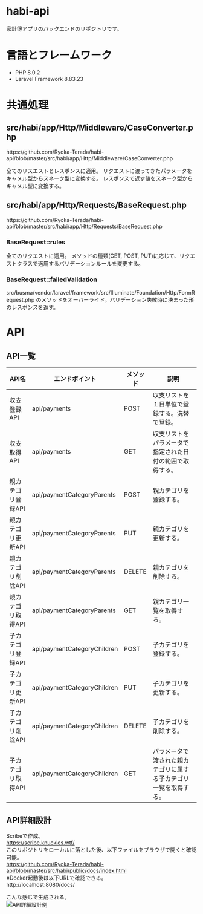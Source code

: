 # habi-api
家計簿アプリのバックエンドのリポジトリです。

# 言語とフレームワーク
- PHP 8.0.2
- Laravel Framework 8.83.23

# 共通処理

<h2>src/habi/app/Http/Middleware/CaseConverter.php</h2>
https://github.com/Ryoka-Terada/habi-api/blob/master/src/habi/app/Http/Middleware/CaseConverter.php<br />
<p>
全てのリスエストとレスポンスに適用。	
リクエストに渡ってきたパラメータをキャメル型からスネーク型に変換する。	
レスポンスで返す値をスネーク型からキャメル型に変換する。	
</p>
		
<h2>src/habi/app/Http/Requests/BaseRequest.php</h2>
https://github.com/Ryoka-Terada/habi-api/blob/master/src/habi/app/Http/Requests/BaseRequest.php<br />
<div>
	<h3>BaseRequest::rules</h3>
	<p>
    全てのリクエストに適用。
		メソッドの種類(GET, POST, PUT)に応じて、リクエストクラスで適用するバリデーションルールを変更する。
  </p>
	<h3>BaseRequest::failedValidation</h3>
  <p>
		src/busma/vendor/laravel/framework/src/Illuminate/Foundation/Http/FormRequest.php
		のメソッドをオーバーライド。バリデーション失敗時に決まった形のレスポンスを返す。
  </p>
</div>

# API
## API一覧

|  API名  |  エンドポイント  | メソッド | 説明 |
| ---- | ---- | ---- | ---- |
|  収支登録API  |  api/payments  |  POST  |  収支リストを１日単位で登録する。洗替で登録。  |
|  収支取得API  |  api/payments  |  GET  |  収支リストをパラメータで指定された日付の範囲で取得する。  |
|  親カテゴリ登録API  |  api/paymentCategoryParents  |  POST  |  親カテゴリを登録する。  |
|  親カテゴリ更新API  |  api/paymentCategoryParents  |  PUT  |  親カテゴリを更新する。  |
|  親カテゴリ削除API  |  api/paymentCategoryParents  |  DELETE  |  親カテゴリを削除する。  |
|  親カテゴリ取得API  |  api/paymentCategoryParents  |  GET  |  親カテゴリ一覧を取得する。  |
|  子カテゴリ登録API  |  api/paymentCategoryChildren  |  POST  |  子カテゴリを登録する。  |
|  子カテゴリ更新API  |  api/paymentCategoryChildren  |  PUT  |  子カテゴリを更新する。  |
|  子カテゴリ削除API  |  api/paymentCategoryChildren  |  DELETE  |  子カテゴリを削除する。  |
|  子カテゴリ取得API  |  api/paymentCategoryChildren  |  GET  |  パラメータで渡された親カテゴリに属する子カテゴリ一覧を取得する。  |

## API詳細設計

Scribeで作成。<br />
https://scribe.knuckles.wtf/<br />
このリポジトリをローカルに落とした後、以下ファイルをブラウザで開くと確認可能。<br />
https://github.com/Ryoka-Terada/habi-api/blob/master/src/habi/public/docs/index.html<br />
※Docker起動後は以下URLで確認できる。<br />
http://localhost:8080/docs/

こんな感じで生成される。<br />
![API詳細設計例](https://user-images.githubusercontent.com/77401198/220427712-175221d9-3e27-425b-b80d-e2b65546d29a.png)

